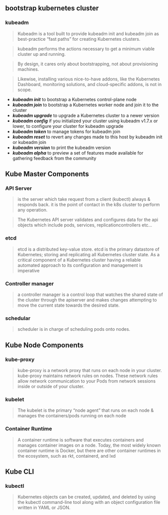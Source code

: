 ## bootstrap kubernetes cluster 
### kubeadm
> Kubeadm is a tool built to provide kubeadm init and kubeadm join as best-practice “fast paths” for creating Kubernetes clusters.

> kubeadm performs the actions necessary to get a minimum viable cluster up and running. 

> By design, it cares only about bootstrapping, not about provisioning machines. 

> Likewise, installing various nice-to-have addons, like the Kubernetes Dashboard, monitoring solutions, and cloud-specific addons, is not in scope.

* ***kubeadm init*** to bootstrap a Kubernetes control-plane node
* ***kubeadm join*** to bootstrap a Kubernetes worker node and join it to the cluster
* ***kubeadm upgrade*** to upgrade a Kubernetes cluster to a newer version
* ***kubeadm config*** if you initialized your cluster using kubeadm v1.7.x or lower, to configure your cluster for kubeadm upgrade
* ***kubeadm token*** to manage tokens for kubeadm join
* ***kubeadm reset*** to revert any changes made to this host by kubeadm init or kubeadm join
* ***kubeadm version*** to print the kubeadm version
* ***kubeadm alpha*** to preview a set of features made available for gathering feedback from the community

## Kube Master Components

### API Server

> is the server which take request from a client (kubectl) always & responds back. it is the point of contact in the k8s cluster to perform any operation.

> The Kubernetes API server validates and configures data for the api objects which include pods, services, replicationcontrollers etc...

### etcd
> etcd is a distributed key-value store. etcd is the primary datastore of Kubernetes; storing and replicating all Kubernetes cluster state. 
> As a critical component of a Kubernetes cluster having a reliable automated approach to its configuration and management is imperative 

### Controller manager
> a controller manager is a control loop that watches the shared state of the cluster through the apiserver and makes changes attempting to move the current state towards the desired state.

### schedular
> scheduler is in charge of scheduling pods onto nodes.

## Kube Node Components

### kube-proxy
> kube-proxy is a network proxy that runs on each node in your cluster. kube-proxy maintains network rules on nodes. These network rules allow network communication to your Pods from network sessions inside or outside of your cluster. 

### kubelet
> The kubelet is the primary “node agent” that runs on each node & manages the containers/pods running on each node

### Container Runtime
> A container runtime is software that executes containers and manages container images on a node. Today, the most widely known 
> container runtime is Docker, but there are other container runtimes in the ecosystem, such as rkt, containerd, and lxd


## Kube CLI
### kubectl
> Kubernetes objects can be created, updated, and deleted by using the kubectl command-line tool along with an object configuration file written in YAML or JSON.
